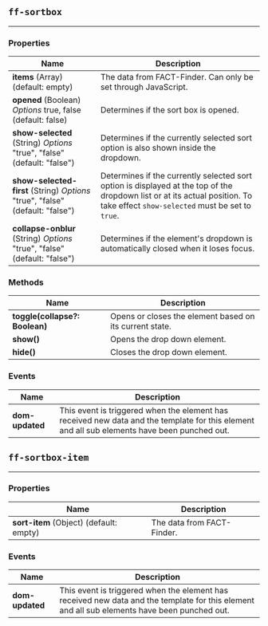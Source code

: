 ## `ff-sortbox`
___
### Properties
| Name | Description |
| ---- | ----------- |
| **items** (Array) (default: empty) | The data from FACT-Finder. Can only be set through JavaScript.|
| **opened** (Boolean) *Options* true, false (default: false) | Determines if the sort box is opened. |
| **show-selected** (String) *Options* "true", "false" (default: "false") | Determines if the currently selected sort option is also shown inside the dropdown. |
| **show-selected-first** (String) *Options* "true", "false" (default: "false") | Determines if the currently selected sort option is displayed at the top of the dropdown list or at its actual position. To take effect `show-selected` must be set to `true`. |
| **collapse-onblur** (String) *Options* "true", "false" (default: "false") | Determines if the element's dropdown is automatically closed when it loses focus. |

### Methods
| Name | Description |
| ---- | ----------- |
| **toggle(collapse?: Boolean)** | Opens or closes the element based on its current state. |
| **show()** | Opens the drop down element. |
| **hide()** | Closes the drop down element. |

### Events
| Name | Description |
| ---- | ----------- |
| **dom-updated** | This event is triggered when the element has received new data and the template for this element and all sub elements have been punched out. |

## `ff-sortbox-item`
___
### Properties
| Name | Description |
| ---- | ----------- |
| **sort-item** (Object) (default: empty) | The data from FACT-Finder. |

### Events
| Name | Description |
| ---- | ----------- |
| **dom-updated** | This event is triggered when the element has received new data and the template for this element and all sub elements have been punched out. |
